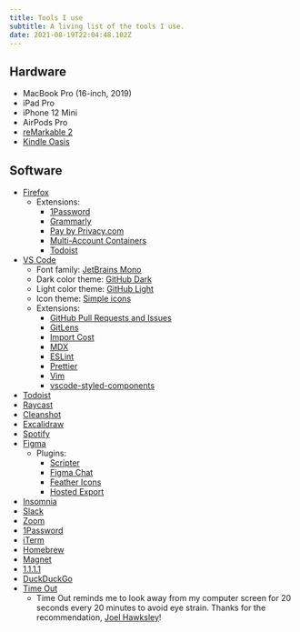 ```yaml
---
title: Tools I use
subtitle: A living list of the tools I use.
date: 2021-08-19T22:04:48.102Z
---
```

## Hardware

* MacBook Pro (16-inch, 2019)
* iPad Pro
* iPhone 12 Mini
* AirPods Pro
* [reMarkable 2](https://remarkable.com/store/remarkable-2)
* [Kindle Oasis](https://www.amazon.com/All-new-Kindle-Oasis-now-with-adjustable-warm-light/dp/B07F7TLZF4)

## Software

* [Firefox](https://www.mozilla.org/en-US/firefox/new/)
  * Extensions:
    * [1Password](https://1password.com/downloads/mac/#browsers)
    * [Grammarly](https://www.grammarly.com/)
    * [Pay by Privacy.com](https://privacy.com/)
    * [Multi-Account Containers](https://github.com/mozilla/multi-account-containers#readme)
    * [Todoist](https://todoist.com/)
* [VS Code](https://code.visualstudio.com/)
  * Font family: [JetBrains Mono](https://www.jetbrains.com/lp/mono/)
  * Dark color theme: [GitHub Dark](https://marketplace.visualstudio.com/items?itemName=GitHub.github-vscode-theme)
  * Light color theme: [GitHub Light](https://marketplace.visualstudio.com/items?itemName=GitHub.github-vscode-theme)
  * Icon theme: [Simple icons](https://marketplace.visualstudio.com/items?itemName=LaurentTreguier.vscode-simple-icons)
  * Extensions:
    * [GitHub Pull Requests and Issues](https://marketplace.visualstudio.com/items?itemName=GitHub.vscode-pull-request-github)
    * [GitLens](https://marketplace.visualstudio.com/items?itemName=eamodio.gitlens)
    * [Import Cost](https://marketplace.visualstudio.com/items?itemName=wix.vscode-import-cost)
    * [MDX](https://marketplace.visualstudio.com/items?itemName=silvenon.mdx)
    * [ESLint](https://marketplace.visualstudio.com/items?itemName=dbaeumer.vscode-eslint)
    * [Prettier](https://marketplace.visualstudio.com/items?itemName=esbenp.prettier-vscode)
    * [Vim](https://marketplace.visualstudio.com/items?itemName=vscodevim.vim)
    * [vscode-styled-components](https://marketplace.visualstudio.com/items?itemName=jpoissonnier.vscode-styled-components)
* [Todoist](https://todoist.com/)
* [Raycast](https://www.raycast.com/)
* [Cleanshot](https://cleanshot.com/)
* [Excalidraw](https://excalidraw.com/)
* [Spotify](https://www.spotify.com/)
* [Figma](https://www.figma.com/)
  * Plugins:
    * [Scripter](https://www.figma.com/community/plugin/757836922707087381/Scripter)
    * [Figma Chat](https://www.figma.com/community/plugin/742073255743594050/Figma-Chat)
    * [Feather Icons](https://www.figma.com/community/plugin/744047966581015514/Feather-Icons)
    * [Hosted Export](https://www.figma.com/community/plugin/886688414738743606/Hosted-Export)
* [Insomnia](https://insomnia.rest/)
* [Slack](https://slack.com/)
* [Zoom](https://zoom.us)
* [1Password](https://1password.com/)
* [iTerm](https://www.iterm2.com/)
* [Homebrew](https://brew.sh/)
* [Magnet](https://magnet.crowdcafe.com/)
* [1.1.1.1](https://1.1.1.1/)
* [DuckDuckGo](https://duckduckgo.com/)
* [Time Out](https://apps.apple.com/us/app/time-out-break-reminders/id402592703?mt=12)
  * Time Out reminds me to look away from my computer screen for 20 seconds every 20 minutes to avoid eye strain. Thanks for the recommendation, [Joel Hawksley](https://hawksley.org)!